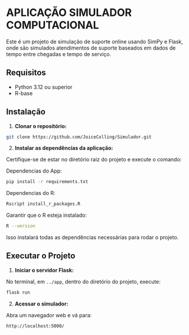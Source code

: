 # APLICAÇÃO SIMULADOR COMPUTACIONAL

Este é um projeto de simulação de suporte online usando SimPy e Flask, onde são simulados atendimentos de suporte baseados em dados de tempo entre chegadas e tempo de serviço.

## Requisitos

- Python 3.12 ou superior
- R-base

## Instalação

1. **Clonar o repositório:**
```bash
git clone https://github.com/JoiceColling/Simulador.git
```

2. **Instalar as dependências da aplicação:**

Certifique-se de estar no diretório raiz do projeto e execute o comando:

Dependencias do App:

```bash
pip install -r requirements.txt
```

Dependencias do R:
```bash
Rscript install_r_packages.R
```
Garantir que o R esteja instalado:

```bash
R --version
```
Isso instalará todas as dependências necessárias para rodar o projeto.

## Executar o Projeto

1. **Iniciar o servidor Flask:**

No terminal, em ``../app``, dentro do diretório do projeto, execute:

```bash
flask run
```

2. **Acessar o simulador:**

Abra um navegador web e vá para:
```bash
http://localhost:5000/
```